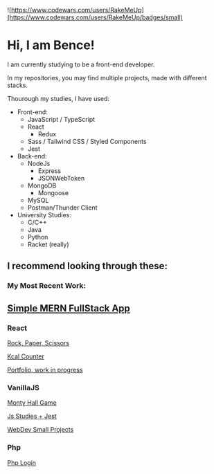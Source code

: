 ![https://www.codewars.com/users/RakeMeUp](https://www.codewars.com/users/RakeMeUp/badges/small)

# Hi, I am Bence!

I am currently studying to be a front-end developer.

In my repositories, you may find multiple projects, made with different stacks.

Thourough my studies, I have used:
- Front-end:
  - JavaScript / TypeScript 
  - React
    - Redux
  - Sass / Tailwind CSS / Styled Components
  - Jest
- Back-end:
  - NodeJs
    - Express
    - JSONWebToken
  - MongoDB
    - Mongoose
  - MySQL
  - Postman/Thunder Client
- University Studies:
  - C/C++
  - Java
  - Python
  - Racket (really)

## I recommend looking through these:

### My Most Recent Work:
 [Simple MERN FullStack App](https://github.com/RakeMeUp/beginnermernstackapp)
---

### React

  [Rock, Paper, Scissors](https://github.com/RakeMeUp/RoPaSci)

  [Kcal Counter](https://github.com/RakeMeUp/Kcal-Counter)
  
  [Portfolio, work in progress](https://github.com/RakeMeUp/portfolioReact)
 
### VanillaJS

  [Monty Hall Game](https://github.com/RakeMeUp/MontyHall)

  [Js Studies + Jest](https://github.com/RakeMeUp/JS-exercises)

  [WebDev Small Projects](https://github.com/RakeMeUp/WebDevProjects)

### Php
  [Php Login](https://github.com/RakeMeUp/php-login)
